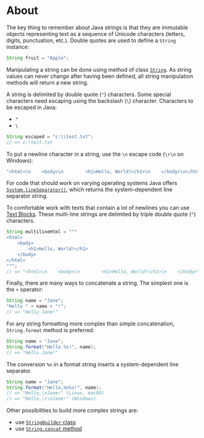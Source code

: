 # About

The key thing to remember about Java strings is that they are immutable objects representing text as a sequence of Unicode characters (letters, digits, punctuation, etc.).
Double quotes are used to define a `String` instance:

```java
String fruit = "Apple";
```

Manipulating a string can be done using method of class [`String`][string-class].
As string values can never change after having been defined, all string manipulation methods will return a new string.

A string is delimited by double quote (`"`) characters.
Some special characters need escaping using the backslash (`\`) character.
Characters to be escaped in Java:

- `"`
- `\`

```java
String escaped = "c:\\test.txt";
// => c:\test.txt
```

To put a newline character in a string, use the `\n` escape code (`\r\n` on Windows):

```java
"<html>\n    <body>\n        <h1>Hello, World!</h1>\n    </body>\n</html>\n"
```

For code that should work on varying operating systems Java offers [`System.lineSeparator()`][system-line-separator], which returns the system-dependent line separator string.

To comfortable work with texts that contain a lot of newlines you can use [Text Blocks](text-blocks).
These multi-line strings are delimited by triple double quote (`"`) characters.


```java
String multilineHtml = """
<html>
    <body>
        <h1>Hello, World!</h1>
    </body>
</html>
""";
// => "<html>\n    <body>\n        <h1>Hello, World!</h1>\n    </body>\n</html>\n"
```

Finally, there are many ways to concatenate a string.
The simplest one is the `+` operator:

```java
String name = "Jane";
"Hello " + name + "!";
// => "Hello Jane!"
```

For any string formatting more complex than simple concatenation, `String.format` method is preferred.

```java
String name = "Jane";
String.format("Hello %s!", name);
// => "Hello Jane!"
```

The conversion `%n` in a format string inserts a system-dependent line separator.

```java
String name = "Jane";
String.format("Hello,%n%s!", name);
// => "Hello,\nJane!" (Linux, macOS)
// => "Hello,\r\nJane!" (Windows)
```

Other possibilities to build more complex strings are:

- use [`StringBuilder` class][string-builder]
- use [`String.concat` method][string-concat]

[string-class]: https://docs.oracle.com/en/java/javase/11/docs/api/java.base/java/lang/String.html
[text-blocks]: https://openjdk.org/projects/amber/guides/text-blocks-guide
[string-builder]: https://docs.oracle.com/javase/tutorial/java/data/buffers.html
[string-concat]: https://docs.oracle.com/javase/8/docs/api/java/lang/String.html#concat-java.lang.String-
[system-line-separator]: https://docs.oracle.com/en/java/javase/21/docs/api/java.base/java/lang/System.html#lineSeparator()
